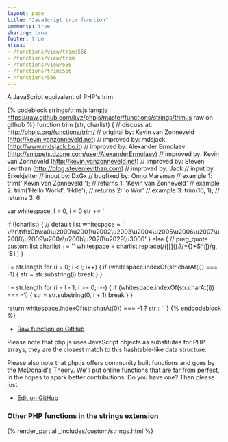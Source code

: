 ```yaml
---
layout: page
title: "JavaScript trim function"
comments: true
sharing: true
footer: true
alias:
- /functions/view/trim:566
- /functions/view/trim
- /functions/view/566
- /functions/trim:566
- /functions/566
---
```

<!-- Generated by Rakefile:build -->
A JavaScript equivalent of PHP's trim

{% codeblock strings/trim.js lang:js https://raw.github.com/kvz/phpjs/master/functions/strings/trim.js raw on github %}
function trim (str, charlist) {
  //  discuss at: http://phpjs.org/functions/trim/
  // original by: Kevin van Zonneveld (http://kevin.vanzonneveld.net)
  // improved by: mdsjack (http://www.mdsjack.bo.it)
  // improved by: Alexander Ermolaev (http://snippets.dzone.com/user/AlexanderErmolaev)
  // improved by: Kevin van Zonneveld (http://kevin.vanzonneveld.net)
  // improved by: Steven Levithan (http://blog.stevenlevithan.com)
  // improved by: Jack
  //    input by: Erkekjetter
  //    input by: DxGx
  // bugfixed by: Onno Marsman
  //   example 1: trim('    Kevin van Zonneveld    ');
  //   returns 1: 'Kevin van Zonneveld'
  //   example 2: trim('Hello World', 'Hdle');
  //   returns 2: 'o Wor'
  //   example 3: trim(16, 1);
  //   returns 3: 6

  var whitespace, l = 0,
    i = 0
  str += ''

  if (!charlist) {
    // default list
    whitespace =
      ' \n\r\t\f\x0b\xa0\u2000\u2001\u2002\u2003\u2004\u2005\u2006\u2007\u2008\u2009\u200a\u200b\u2028\u2029\u3000'
  } else {
    // preg_quote custom list
    charlist += ''
    whitespace = charlist.replace(/([\[\]\(\)\.\?\/\*\{\}\+\$\^\:])/g, '$1')
  }

  l = str.length
  for (i = 0; i < l; i++) {
    if (whitespace.indexOf(str.charAt(i)) === -1) {
      str = str.substring(i)
      break
    }
  }

  l = str.length
  for (i = l - 1; i >= 0; i--) {
    if (whitespace.indexOf(str.charAt(i)) === -1) {
      str = str.substring(0, i + 1)
      break
    }
  }

  return whitespace.indexOf(str.charAt(0)) === -1 ? str : ''
}
{% endcodeblock %}

 - [Raw function on GitHub](https://github.com/kvz/phpjs/blob/master/functions/strings/trim.js)

Please note that php.js uses JavaScript objects as substitutes for PHP arrays, they are 
the closest match to this hashtable-like data structure. 

Please also note that php.js offers community built functions and goes by the 
[McDonald's Theory](https://medium.com/what-i-learned-building/9216e1c9da7d). We'll put online 
functions that are far from perfect, in the hopes to spark better contributions. 
Do you have one? Then please just: 

 - [Edit on GitHub](https://github.com/kvz/phpjs/edit/master/functions/strings/trim.js)


### Other PHP functions in the strings extension
{% render_partial _includes/custom/strings.html %}
